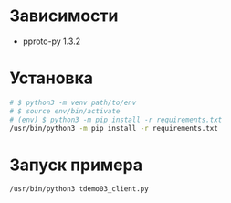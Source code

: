 # Зависимости

 - pproto-py 1.3.2

# Установка

```bash
# $ python3 -m venv path/to/env
# $ source env/bin/activate
# (env) $ python3 -m pip install -r requirements.txt
/usr/bin/python3 -m pip install -r requirements.txt
```

# Запуск примера

```bash
/usr/bin/python3 tdemo03_client.py
```
